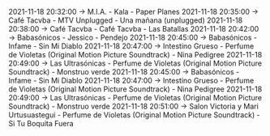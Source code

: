 2021-11-18 20:32:00 -> M.I.A. - Kala - Paper Planes
2021-11-18 20:35:00 -> Café Tacvba - MTV Unplugged - Una mañana (unplugged)
2021-11-18 20:38:00 -> Café Tacvba - Café Tacvba - Las Batallas
2021-11-18 20:42:00 -> Babasónicos - Jessico - Pendejo
2021-11-18 20:45:00 -> Babasónicos - Infame - Sin Mi Diablo
2021-11-18 20:47:00 -> Intestino Grueso - Perfume de Violetas (Original Motion Picture Soundtrack) - Nina Pedigree
2021-11-18 20:49:00 -> Las Ultrasónicas - Perfume de Violetas (Original Motion Picture Soundtrack) - Monstruo verde
2021-11-18 20:45:00 -> Babasónicos - Infame - Sin Mi Diablo
2021-11-18 20:47:00 -> Intestino Grueso - Perfume de Violetas (Original Motion Picture Soundtrack) - Nina Pedigree
2021-11-18 20:49:00 -> Las Ultrasónicas - Perfume de Violetas (Original Motion Picture Soundtrack) - Monstruo verde
2021-11-18 20:51:00 -> Salon Victoria y Mari Urtusuastegui - Perfume de Violetas (Original Motion Picture Soundtrack) - Si Tu Boquita Fuera
